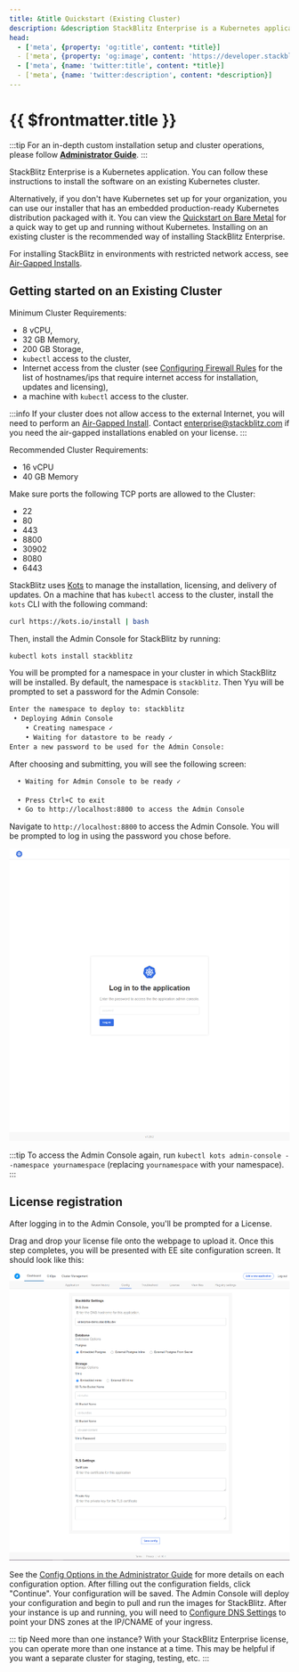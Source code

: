 ```yaml
---
title: &title Quickstart (Existing Cluster)
description: &description StackBlitz Enterprise is a Kubernetes application. You can follow these instructions to install the software on an existing Kubernetes cluster.
head:
  - ['meta', {property: 'og:title', content: *title}] 
  - ['meta', {property: 'og:image', content: 'https://developer.stackblitz.com/img/og/enterprise-installation-quickstart-on-existing-cluster.png'}]
  - ['meta', {name: 'twitter:title', content: *title}]
  - ['meta', {name: 'twitter:description', content: *description}]
---
```


# {{ $frontmatter.title }}

:::tip
For an in-depth custom installation setup and cluster operations, please follow **[Administrator Guide](/enterprise/installation/administrator-guide)**.
:::

StackBlitz Enterprise is a Kubernetes application. You can follow these instructions to install the software on an existing Kubernetes cluster.

Alternatively, if you don't have Kubernetes set up for your organization, you can use our installer that has an embedded production-ready Kubernetes distribution packaged with it. You can view the [Quickstart on Bare Metal](/enterprise/installation/quickstart) for a quick way to get up and running without Kubernetes. Installing on an existing cluster is the recommended way of installing StackBlitz Enterprise.

For installing StackBlitz in environments with restricted network access, see [Air-Gapped Installs](/enterprise/installation/air-gapped-installs).

## Getting started on an Existing Cluster

Minimum Cluster Requirements:

- 8 vCPU,
- 32 GB Memory,
- 200 GB Storage,
- `kubectl` access to the cluster,
- Internet access from the cluster (see [Configuring Firewall Rules](/enterprise/configuring-firewall-rules) for the list of hostnames/ips that require internet access for installation, updates and licensing),
- a machine with `kubectl` access to the cluster.

:::info
If your cluster does not allow access to the external Internet, you will need to perform an [Air-Gapped Install](/enterprise/installation/air-gapped-installs).
Contact [enterprise@stackblitz.com](mailto:enterprise@stackblitz.com) if you need the air-gapped installations enabled on your license.
:::

Recommended Cluster Requirements:

- 16 vCPU
- 40 GB Memory

Make sure ports the following TCP ports are allowed to the Cluster:

- 22
- 80
- 443
- 8800
- 30902
- 8080
- 6443

StackBlitz uses [Kots](https://kots.io) to manage the installation, licensing, and delivery of updates. On a machine that has `kubectl` access to the cluster, install the `kots` CLI with the following command:

```sh
curl https://kots.io/install | bash
```

Then, install the Admin Console for StackBlitz by running:

```sh
kubectl kots install stackblitz
```

You will be prompted for a namespace in your cluster in which StackBlitz will be installed. By default, the namespace is `stackblitz`. Then Yyu will be prompted to set a password for the Admin Console:

```sh
Enter the namespace to deploy to: stackblitz
 • Deploying Admin Console
    • Creating namespace ✓
    • Waiting for datastore to be ready ✓
Enter a new password to be used for the Admin Console:
```

After choosing and submitting, you will see the following screen:

```sh
  • Waiting for Admin Console to be ready ✓

  • Press Ctrl+C to exit
  • Go to http://localhost:8800 to access the Admin Console
```

Navigate to `http://localhost:8800` to access the Admin Console. You will be prompted to log in using the password you chose before.

![Admin Console Login](../assets/admin-console-login.png)

:::tip
To access the Admin Console again, run `kubectl kots admin-console --namespace yournamespace` (replacing `yournamespace` with your namespace).
:::

## License registration

After logging in to the Admin Console, you'll be prompted for a License.

Drag and drop your license file onto the webpage to upload it. Once this step completes, you will be presented with EE site configuration screen. It should look like this:

![EE Console](../assets/ee-console-config.png)

See the [Config Options in the Administrator Guide](/enterprise/installation/administrator-guide#config-options) for more details on each configuration option. After filling out the configuration fields, click "Continue". Your configuration will be saved. The Admin Console will deploy your configuration and begin to pull and run the images for StackBlitz. After your instance is up and running, you will need to [Configure DNS Settings](/enterprise/configuring-dns) to point your DNS zones at the IP/CNAME of your ingress.

::: tip Need more than one instance?
With your StackBlitz Enterprise license, you can operate more than one instance at a time. This may be helpful if you want a separate cluster for staging, testing, etc.
:::
